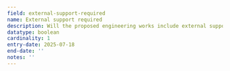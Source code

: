 ```yaml
---
field: external-support-required
name: External support required
description: Will the proposed engineering works include external support structures or extend beyond the curtilage for wall or foundation strengthening
datatype: boolean
cardinality: 1
entry-date: 2025-07-18
end-date: ''
notes: ''
---
```

